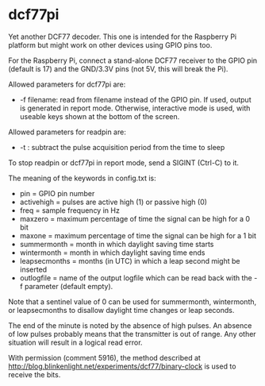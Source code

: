 dcf77pi
=======

Yet another DCF77 decoder. This one is intended for the Raspberry Pi platform
but might work on other devices using GPIO pins too.

For the Raspberry Pi, connect a stand-alone DCF77 receiver to the GPIO pin
(default is 17) and the GND/3.3V pins (not 5V, this will break the Pi).

Allowed parameters for dcf77pi are:

* -f filename: read from filename instead of the GPIO pin. If used, output is
  generated in report mode. Otherwise, interactive mode is used, with useable
  keys shown at the bottom of the screen.

Allowed parameters for readpin are:

* -t : subtract the pulse acquisition period from the time to sleep

To stop readpin or dcf77pi in report mode, send a SIGINT (Ctrl-C) to it.

The meaning of the keywords in config.txt is:

* pin = GPIO pin number
* activehigh = pulses are active high (1) or passive high (0)
* freq = sample frequency in Hz
* maxzero = maximum percentage of time the signal can be high for a 0 bit
* maxone = maximum percentage of time the signal can be high for a 1 bit
* summermonth = month in which daylight saving time starts
* wintermonth = month in which daylight saving time ends
* leapsecmonths = months (in UTC) in which a leap second might be inserted
* outlogfile = name of the output logfile which can be read back with the -f
  parameter (default empty).

Note that a sentinel value of 0 can be used for summermonth, wintermonth, or
leapsecmonths to disallow daylight time changes or leap seconds.

The end of the minute is noted by the absence of high pulses. An absence of
low pulses probably means that the transmitter is out of range. Any other
situation will result in a logical read error.

With permission (comment 5916), the method described at
http://blog.blinkenlight.net/experiments/dcf77/binary-clock is used to
receive the bits.
